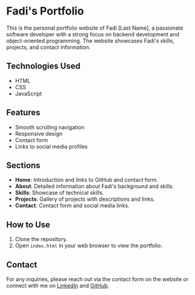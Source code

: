 # Fadi's Portfolio

This is the personal portfolio website of Fadi [Last Name], a passionate software developer with a strong focus on backend development and object-oriented programming. The website showcases Fadi's skills, projects, and contact information.

## Technologies Used

- HTML
- CSS
- JavaScript

## Features

- Smooth scrolling navigation
- Responsive design
- Contact form
- Links to social media profiles

## Sections

- **Home**: Introduction and links to GitHub and contact form.
- **About**: Detailed information about Fadi's background and skills.
- **Skills**: Showcase of technical skills.
- **Projects**: Gallery of projects with descriptions and links.
- **Contact**: Contact form and social media links.

## How to Use

1. Clone the repository.
2. Open `index.html` in your web browser to view the portfolio.

## Contact

For any inquiries, please reach out via the contact form on the website or connect with me on [LinkedIn](https://www.linkedin.com/in/fadi1as) and [GitHub](https://github.com/fadiuniv1).